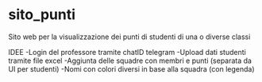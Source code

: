 # sito_punti
Sito web per la visualizzazione dei punti di studenti di una o diverse classi

IDEE
-Login del professore tramite chatID telegram
-Upload dati studenti tramite file excel
-Aggiunta delle squadre con membri e punti (separata da UI per studenti)
-Nomi con colori diversi in base alla squadra (con legenda)
